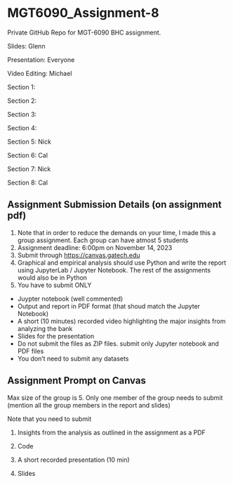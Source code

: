 # MGT6090_Assignment-8
Private GitHub Repo for MGT-6090 BHC assignment. 

Slides: Glenn

Presentation: Everyone

Video Editing: Michael 

Section 1: 


Section 2: 

Section 3: 

Section 4: 


Section 5:
Nick

Section 6: 
Cal

Section 7: 
Nick

Section 8: 
Cal


## Assignment Submission Details (on assignment pdf)

1. Note that in order to reduce the demands on your time, I made this a group assignment. Each group can have atmost 5 students
2. Assignment deadline: 6:00pm on November 14, 2023
3. Submit through https://canvas.gatech.edu
4. Graphical and empirical analysis should use Python and write the report using JupyterLab / Jupyter Notebook. The rest of the assignments would also be in Python
5. You have to submit ONLY
* Juypter notebook (well commented)
* Output and report in PDF format (that shoud match the Jupyter Notebook)
* A short (10 minutes) recorded video highlighting the major insights from analyzing the bank
* Slides for the presentation
* Do not submit the files as ZIP files. submit only Jupyter notebook and PDF files
* You don’t need to submit any datasets



## Assignment Prompt on Canvas
Max size of the group is 5. Only one member of the group needs to submit (mention all the group members in the report and slides)

Note that you need to submit

1. Insights from the analysis as outlined in the assignment as a PDF

2. Code

3. A short recorded presentation (10 min)

4. Slides
